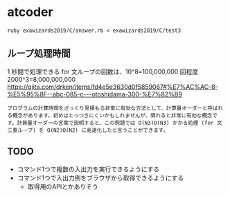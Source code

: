 # atcoder
```
ruby exawizards2019/C/answer.rb < exawizards2019/C/test3
```

## ループ処理時間
1 秒間で処理できる for 文ループの回数は、10^8=100,000,000 回程度
2000^3=8,000,000,000
https://qiita.com/drken/items/fd4e5e3630d0f5859067#%E7%AC%AC-8-%E5%95%8F--abc-085-c---otoshidama-300-%E7%82%B9
```
プログラムの計算時間をざっくり見積もる非常に有効な方法として、計算量オーダーと呼ばれる概念があります。初めはとっつきにくいかもしれませんが、慣れると非常に有効な概念です。計算量オーダーの言葉で説明すると、この例題では O(N3)O(N3) かかる処理 (for 文三重ループ) を O(N2)O(N2) に高速化したと言うことができます。
```

## TODO
- コマンド1つで複数の入出力を実行できるようにする
- コマンド1つで入出力例をブラウザから取得できるようにする
  - 取得用のAPIとかありそう
